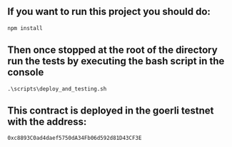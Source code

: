 ## If you want to run this project you should do:

```
npm install
```
## Then once stopped at the root of the directory run the tests by executing the bash script in the console

```
.\scripts\deploy_and_testing.sh
```

## This contract is deployed in the goerli testnet with the address:

```
0xc8893C0ad4daef5750dA34Fb06d592d81D43CF3E
```
